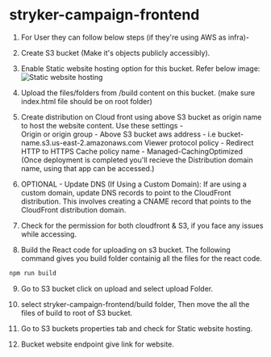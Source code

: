 # stryker-campaign-frontend

1. For User they can follow below steps (if they're using AWS as infra)-

2. Create S3 bucket (Make it's objects publicly accessibly). 

3. Enable Static website hosting option for this bucket. Refer below image:
 ![Static website hosting](img/static_website.png)

4. Upload the files/folders from /build content on this bucket. (make sure index.html file should be on root folder)

5. Create distribution on Cloud front using above S3 bucket as origin name to host the website content. 
    Use these settings - 	
	    Origin or origin group -  Above S3 bucket aws address - i.e bucket-name.s3.us-east-2.amazonaws.com
	    Viewer protocol policy - Redirect HTTP to HTTPS
	    Cache policy name - Managed-CachingOptimized
    (Once deployment is completed you'll recieve the Distribution domain name, using that app can be accessed.)

6. OPTIONAL - Update DNS (If Using a Custom Domain): If are using a custom domain, update DNS records to point to the CloudFront distribution. This involves creating a CNAME record that points to the CloudFront distribution domain.

7. Check for the permission for both cloudfront & S3, if you face any issues while accessing.

8. Build the React code for uploading on s3 bucket. The following command gives you build folder containig all the files for the react code.

```bash
npm run build
```

9. Go to S3 bucket click on upload and select upload Folder.

10. select stryker-campaign-frontend/build folder, Then move the all the files of build to root of S3 bucket.

11. Go to S3 buckets properties tab and check for Static website hosting.

12. Bucket website endpoint give link for website.